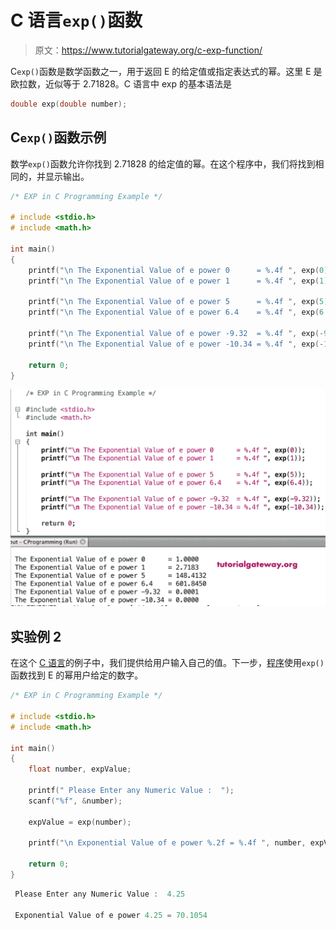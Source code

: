 # C 语言`exp()`函数

> 原文：<https://www.tutorialgateway.org/c-exp-function/>

C`exp()`函数是数学函数之一，用于返回 E 的给定值或指定表达式的幂。这里 E 是欧拉数，近似等于 2.71828。C 语言中 exp 的基本语法是

```c
double exp(double number);
```

## C`exp()`函数示例

数学`exp()`函数允许你找到 2.71828 的给定值的幂。在这个程序中，我们将找到相同的，并显示输出。

```c
/* EXP in C Programming Example */

# include <stdio.h>
# include <math.h>

int main()
{
    printf("\n The Exponential Value of e power 0      = %.4f ", exp(0));
    printf("\n The Exponential Value of e power 1      = %.4f ", exp(1));

    printf("\n The Exponential Value of e power 5      = %.4f ", exp(5));
    printf("\n The Exponential Value of e power 6.4    = %.4f ", exp(6.4));

    printf("\n The Exponential Value of e power -9.32  = %.4f ", exp(-9.32));  
    printf("\n The Exponential Value of e power -10.34 = %.4f ", exp(-10.34));

    return 0;
}
```

![C exp function 1](img/d80dbae846d4b5393fbdff3d092db0f0.png)

## 实验例 2

在这个 [C 语言](https://www.tutorialgateway.org/c-programming/)的例子中，我们提供给用户输入自己的值。下一步，[程序](https://www.tutorialgateway.org/c-programming-examples/)使用`exp()`函数找到 E 的幂用户给定的数字。

```c
/* EXP in C Programming Example */

# include <stdio.h>
# include <math.h> 

int main()
{
    float number, expValue;

    printf(" Please Enter any Numeric Value :  ");
    scanf("%f", &number);

    expValue = exp(number);

    printf("\n Exponential Value of e power %.2f = %.4f ", number, expValue);

    return 0;
}
```

```c
 Please Enter any Numeric Value :  4.25

 Exponential Value of e power 4.25 = 70.1054
```